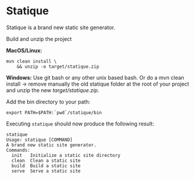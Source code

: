 # Statique

Statique is a brand new static site generator.

Build and unzip the project 

**MacOS/Linux:**

```
mvn clean install \
    && unzip -o target/statique.zip
```

**Windows:** Use git bash or any other unix based bash. Or do a mvn clean install -> remove manually the old statique folder at the root of your project and unzip the new *target/statique.zip*.

Add the bin directory to your path:

```
export PATH=$PATH:`pwd`/statique/bin
```

Executing `statique` should now produce the following result:

```
statique
Usage: statique [COMMAND]
A brand new static site generator.
Commands:
  init   Initialize a static site directory
  clean  Clean a static site
  build  Build a static site
  serve  Serve a static site
```
